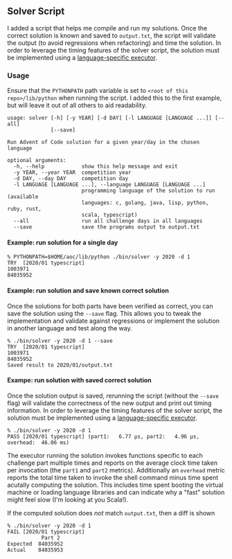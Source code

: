 ## Solver Script

I added a script that helps me compile and run my solutions. Once the correct solution is known and saved to `output.txt`, the script will validate the output (to avoid regressions when refactoring) and time the solution. In order to leverage the timing features of the solver script, the solution must be implemented using a [language-specific executor](languages.md).

### Usage

Ensure that the `PYTHONPATH` path variable is set to `<root of this repo>/lib/python` when running the script. I added this to the first example, but will leave it out of all others to aid readability.

```
usage: solver [-h] [-y YEAR] [-d DAY] [-l LANGUAGE [LANGUAGE ...]] [--all]
              [--save]

Run Advent of Code solution for a given year/day in the chosen language

optional arguments:
  -h, --help            show this help message and exit
  -y YEAR, --year YEAR  competition year
  -d DAY, --day DAY     competition day
  -l LANGUAGE [LANGUAGE ...], --language LANGUAGE [LANGUAGE ...]
                        programming language of the solution to run (available
                        languages: c, golang, java, lisp, python, ruby, rust,
                        scala, typescript)
  --all                 run all challenge days in all languages
  --save                save the programs output to output.txt
```

#### Example: run solution for a single day

```
% PYTHONPATH=$HOME/aoc/lib/python ./bin/solver -y 2020 -d 1
TRY  [2020/01 typescript]
1003971
84035952
```

#### Example: run solution and save known correct solution

Once the solutions for both parts have been verified as correct, you can save the solution using the `--save` flag. This allows you to tweak the implementation and validate against regressions or implement the solution in another language and test along the way.

```
% ./bin/solver -y 2020 -d 1 --save
TRY  [2020/01 typescript]
1003971
84035952
Saved result to 2020/01/output.txt
```

#### Exampe: run solution with saved correct solution

Once the solution output is saved, rerunning the script (without the `--save` flag) will validate the correctness of the new output and print out timing information. In order to leverage the timing features of the solver script, the solution must be implemented using a [language-specific executor](languages.md).

```
% ./bin/solver -y 2020 -d 1
PASS [2020/01 typescript] (part1:   6.77 μs, part2:   4.96 μs, overhead:  46.06 ms)
```

The executor running the solution invokes functions specific to each challenge part multiple times and reports on the average clock time taken per invocation (the `part1` and `part2` metrics). Additionally an `overhead` metric reports the total time taken to invoke the shell command minus time spent acutally computing the solution. This includes time spent booting the virtual machine or loading language libraries and can indicate why a "fast" solution might feel slow (I'm looking at you Scala!).

If the computed solution does _not_ match `output.txt`, then a diff is shown

```
% ./bin/solver -y 2020 -d 1
FAIL [2020/01 typescript]
           Part 2
Expected  84035952
Actual    84035953
```
